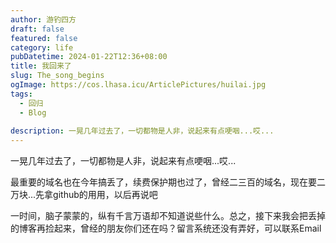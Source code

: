 ```yaml
---
author: 游钓四方
draft: false
featured: false
category: life
pubDatetime: 2024-01-22T12:36+08:00
title: 我回来了
slug: The_song_begins
ogImage: https://cos.lhasa.icu/ArticlePictures/huilai.jpg
tags:
  - 回归
  - Blog
  
description: 一晃几年过去了，一切都物是人非，说起来有点哽咽...哎...
---
```


一晃几年过去了，一切都物是人非，说起来有点哽咽...哎...

最重要的域名也在今年搞丢了，续费保护期也过了，曾经二三百的域名，现在要二万块...先拿github的用用，以后再说吧

一时间，脑子蒙蒙的，纵有千言万语却不知道说些什么。总之，接下来我会把丢掉的博客再捡起来，曾经的朋友你们还在吗？留言系统还没有弄好，可以联系Email